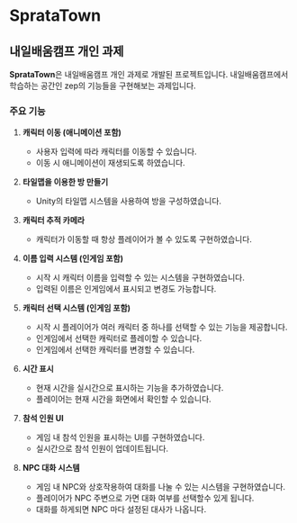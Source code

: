 # SprataTown

## 내일배움캠프 개인 과제

**SprataTown**은 내일배움캠프 개인 과제로 개발된 프로젝트입니다. 내일배움캠프에서 학습하는 공간인 zep의 기능들을 구현해보는 과제입니다.

### 주요 기능

1. **캐릭터 이동 (애니메이션 포함)**
   - 사용자 입력에 따라 캐릭터를 이동할 수 있습니다.
   - 이동 시 애니메이션이 재생되도록 하였습니다.

2. **타일맵을 이용한 방 만들기**
   - Unity의 타일맵 시스템을 사용하여 방을 구성하였습니다.

3. **캐릭터 추적 카메라**
   - 캐릭터가 이동할 때 항상 플레이어가 볼 수 있도록 구현하였습니다.

4. **이름 입력 시스템 (인게임 포함)**
   - 시작 시 캐릭터 이름을 입력할 수 있는 시스템을 구현하였습니다.
   - 입력된 이름은 인게임에서 표시되고 변경도 가능합니다.

5. **캐릭터 선택 시스템 (인게임 포함)**
   - 시작 시 플레이어가 여러 캐릭터 중 하나를 선택할 수 있는 기능을 제공합니다.
   - 인게임에서 선택한 캐릭터로 플레이할 수 있습니다.
   - 인게임에서 선택한 캐릭터를 변경할 수 있습니다.

6. **시간 표시**
   - 현재 시간을 실시간으로 표시하는 기능을 추가하였습니다.
   - 플레이어는 현재 시간을 화면에서 확인할 수 있습니다.

7. **참석 인원 UI**
   - 게임 내 참석 인원을 표시하는 UI를 구현하였습니다.
   - 실시간으로 참석 인원이 업데이트됩니다.

8. **NPC 대화 시스템**
   - 게임 내 NPC와 상호작용하여 대화를 나눌 수 있는 시스템을 구현하였습니다.
   - 플레이어가 NPC 주변으로 가면 대화 여부를 선택할수 있게 됩니다.
   - 대화를 하게되면 NPC 마다 설정된 대사가 나옵니다.
